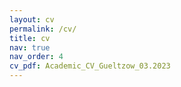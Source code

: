 ```yaml
---
layout: cv
permalink: /cv/
title: cv
nav: true
nav_order: 4
cv_pdf: Academic_CV_Gueltzow_03.2023
---
```

